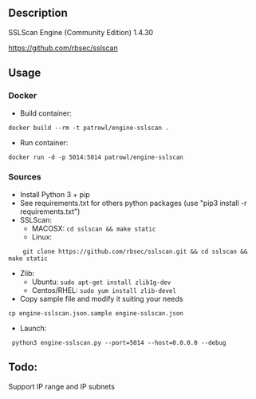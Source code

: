 ## Description
SSLScan Engine (Community Edition) 1.4.30

https://github.com/rbsec/sslscan

## Usage
### Docker
* Build container:
```
docker build --rm -t patrowl/engine-sslscan .
```

* Run container:
```
docker run -d -p 5014:5014 patrowl/engine-sslscan
```

### Sources
* Install Python 3 + pip
* See requirements.txt for others python packages (use "pip3 install -r requirements.txt")
* SSLScan:
  * MACOSX: `cd sslscan && make static`
  * Linux:
```
    git clone https://github.com/rbsec/sslscan.git && cd sslscan && make static
```
* Zlib:
  * Ubuntu: `sudo apt-get install zlib1g-dev`
  * Centos/RHEL: `sudo yum install zlib-devel`
* Copy sample file and modify it suiting your needs
```
cp engine-sslscan.json.sample engine-sslscan.json
```
* Launch:
```
 python3 engine-sslscan.py --port=5014 --host=0.0.0.0 --debug
```

## Todo:
Support IP range and IP subnets
